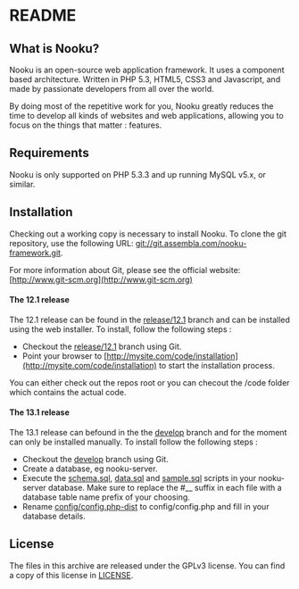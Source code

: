 README
======

What is Nooku?
--------------

Nooku is an open-source web application framework. It uses a component based architecture. Written in PHP 5.3, HTML5, CSS3 and Javascript, and made by passionate developers from all over the world. 

By doing most of the repetitive work for you, Nooku greatly reduces the time to develop all kinds of websites and web applications, allowing you to focus on the things that matter : features.


Requirements
------------

Nooku is only supported on PHP 5.3.3 and up running MySQL v5.x, or similar. 

Installation
------------

Checking out a working copy is necessary to install Nooku. To clone the git repository, use the following URL: [git://git.assembla.com/nooku-framework.git](git://git.assembla.com/nooku-framework.git).

For more information about Git, please see the official website: [http://www.git-scm.org](http://www.git-scm.org)

#### The 12.1 release

The 12.1 release can be found in the [release/12.1](https://nooku.assembla.com/code/nooku-framework/git/nodes/release/12.1) branch and can be installed using the web installer. To install, follow the following steps :

* Checkout the [release/12.1](https://nooku.assembla.com/code/nooku-framework/git/nodes/release/12.1) branch using Git.
* Point your browser to [http://mysite.com/code/installation](http://mysite.com/code/installation) to start the installation process.

You can either check out the repos root or you can checout the /code folder which contains the actual code.

#### The 13.1 release

The 13.1 release can befound in the the [develop](https://nooku.assembla.com/code/nooku-framework/git/nodes/develop) branch and for the moment can only be installed manually. To install follow the following steps :

*  Checkout the [develop](https://nooku.assembla.com/code/nooku-framework/git/nodes/develop) branch using Git.
*  Create a database, eg nooku-server.
* Execute the [schema.sql](develop/code/install/sql/schema.sql), [data.sql](develop/code/install/sql/data.sqll) and [sample.sql](develop/code/install/sql/sample.sql) scripts in your nooku-server database. Make sure to replace the #__ suffix in each file with a database table name prefix of your choosing.
* Rename [config/config.php-dist](code/config/config.php-dist) to config/config.php and fill in your database details.

License
-------

The files in this archive are released under the GPLv3 license. You can find a copy of this license in [LICENSE](develop/LICENSE.md).

